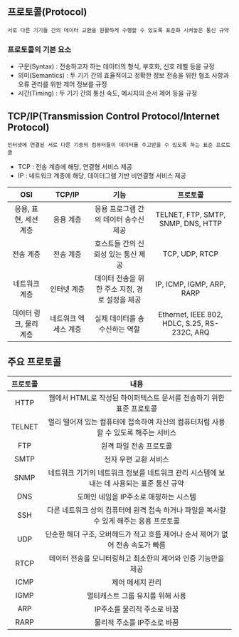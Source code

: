 ## 프로토콜(Protocol)
~~~
서로 다른 기기들 간의 데이터 교환을 원활하게 수행할 수 있도록 표준화 시켜놓은 통신 규약
~~~
### 프로토콜의 기본 요소
- 구문(Syntax) : 전송하고자 하는 데이터의 형식, 부호화, 신호 레벨 등을 규정
- 의미(Semantics) : 두 기기 간의 효율적이고 정확한 정보 전송을 위한 협조 사항과 오류 관리를 위한 제어 정보를 규정
- 시간(Timing) : 두 기기 간의 통신 속도, 메시지의 순서 제어 등을 규정
## TCP/IP(Transmission Control Protocol/Internet Protocol)
~~~
인터넷에 연결된 서로 다른 기종의 컴퓨터들이 데이터를 주고받을 수 있도록 하는 표준 프로토콜
~~~
- TCP : 전송 계층에 해당, 연결형 서비스 제공
- IP : 네트워크 계층에 해당, 데이터그램 기반 비연결형 서비스 제공

|OSI|TCP/IP|기능|프로토콜|
|:--:|:--:|:--:|:--:|
|응용, 표현, 세션 계층|응용 계층|응용 프로그램 간의 데이터 송수신 제공|TELNET, FTP, SMTP, SNMP, DNS, HTTP|
|전송 계층|전송 계층|호스트들 간의 신뢰성 있는 통신 제공|TCP, UDP, RTCP|
|네트워크 계층|인터넷 계층|데이터 전송을 위한 주소 지정, 경로 설정을 제공|IP, ICMP, IGMP, ARP, RARP|
|데이터 링크, 물리 계층|네트워크 액세스 계층|실제 데이터를 송수신하는 역할|Ethernet, IEEE 802, HDLC, S.25, RS-232C, ARQ|
## 주요 프로토콜
|프로토콜|내용|
|:--:|:--:|
|HTTP|웹에서 HTML로 작성된 하이퍼텍스트 문서를 전송하기 위한 표준 프로토콜|
|TELNET|멀리 떨어져 있는 컴퓨터에 접속하여 자신의 컴퓨터처럼 사용할 수 있도록 해주는 서비스|
|FTP|원격 파일 전송 프로토콜|
|SMTP|전자 우편 교환 서비스|
|SNMP|네트워크 기기의 네트워크 정보를 네트워크 관리 시스템에 보내는 데 사용되는 표준 통신 규약|
|DNS|도메인 네임을 IP주소로 매핑하는 시스템|
|SSH|다른 네트워크 상의 컴퓨터에 원격 접속 하거나 파일을 복사할 수 있게 해주는 응용 프로토콜|
|UDP|단순한 헤더 구조, 오버헤드가 적고 흐름 제어나 순서 제어가 없어 전송 속도가 빠름|
|RTCP|데이터 전송을 모니터링하고 최소한의 제어와 인증 기능만을 제공|
|ICMP|제어 메세지 관리|
|IGMP|멀티캐스트 그룹 유지를 위해 사용|
|ARP|IP주소를 물리적 주소로 바꿈|
|RARP|물리적 주소를 IP주소로 바꿈|
